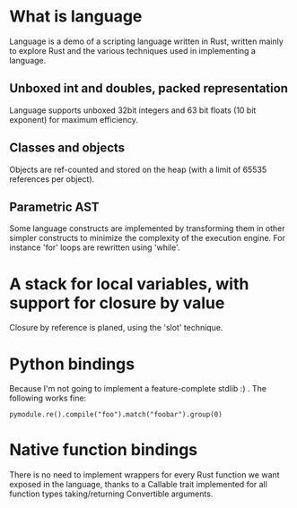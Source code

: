 # What is language

Language is a demo of a scripting language written in Rust, written mainly to explore Rust and the various techniques used in implementing a language.

## Unboxed int and doubles, packed representation

Language supports unboxed 32bit integers and 63 bit floats (10 bit exponent) for maximum efficiency.

## Classes and objects

Objects are ref-counted and stored on the heap (with a limit of 65535 references per object).

## Parametric AST

Some language constructs are implemented by transforming them in other simpler constructs to minimize the complexity of the execution engine. For instance 'for' loops are rewritten using 'while'.

# A stack for local variables, with support for closure by value

Closure by reference is planed, using the 'slot' technique.

# Python bindings

Because I'm not going to implement a feature-complete stdlib :) . The following works fine:

    pymodule.re().compile("foo").match("foobar").group(0)

# Native function bindings

There is no need to implement wrappers for every Rust function we want exposed in the language, thanks to a Callable trait implemented for all function types taking/returning Convertible arguments.
